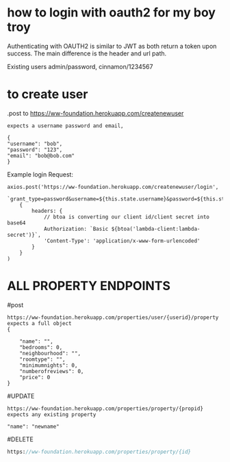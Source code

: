 # how to login with oauth2 for my boy troy
Authenticating with OAUTH2 is similar to JWT as both return a token upon success. The main difference is the header and url path.

Existing users admin/password, cinnamon/1234567

# to create user

.post to https://ww-foundation.herokuapp.com/createnewuser
```
expects a username password and email,

{
"username": "bob",
"password": "123",
"email": "bob@bob.com"
}

```

Example login Request:
```
axios.post('https://ww-foundation.herokuapp.com/createnewuser/login', 
    `grant_type=password&username=${this.state.username}&password=${this.state.password}`, 
    {
        headers: {
            // btoa is converting our client id/client secret into base64
            Authorization: `Basic ${btoa('lambda-client:lambda-secret')}`,
            'Content-Type': 'application/x-www-form-urlencoded'
        }
    }
)
```
# ALL PROPERTY ENDPOINTS


#post
```
https://ww-foundation.herokuapp.com/properties/user/{userid}/property
expects a full object
{

    "name": "",
    "bedrooms": 0,
    "neighbourhood": "",
    "roomtype": "",
    "minimumnights": 0,
    "numberofreviews": 0,
    "price": 0
}
```

#UPDATE
```
https://ww-foundation.herokuapp.com/properties/property/{propid}
expects any existing property

"name": "newname"

```

#DELETE
``` do i need to explain
https://ww-foundation.herokuapp.com/properties/property/{id}
```


